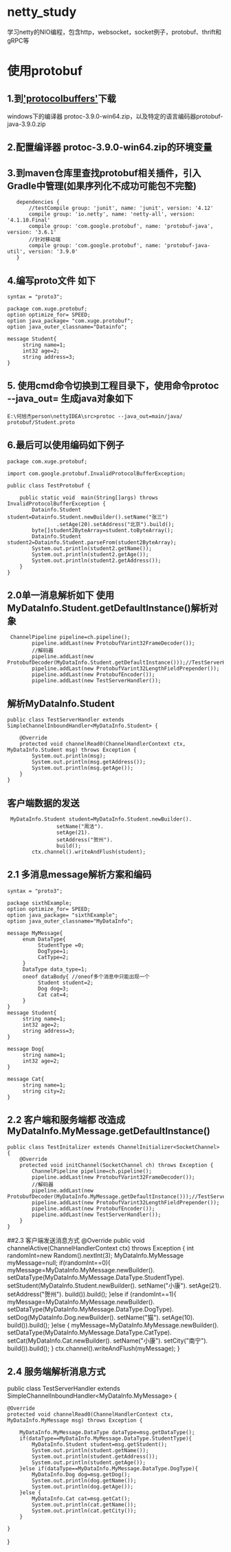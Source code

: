 # netty_study
学习netty的NIO编程，包含http，websocket，socket例子，protobuf、thrift和gRPC等

# 使用protobuf
## 1.到['protocolbuffers'](https://github.com/protocolbuffers/protobuf/releases)下载
windows下的编译器 protoc-3.9.0-win64.zip，以及特定的语言编码器protobuf-java-3.9.0.zip
## 2.配置编译器 protoc-3.9.0-win64.zip的环境变量
## 3.到maven仓库里查找protobuf相关插件，引入Gradle中管理(如果序列化不成功可能包不完整)
       dependencies {
           //testCompile group: 'junit', name: 'junit', version: '4.12'
           compile group: 'io.netty', name: 'netty-all', version: '4.1.10.Final'
           compile group: 'com.google.protobuf', name: 'protobuf-java', version: '3.6.1'
           //针对移动端
           compile group: 'com.google.protobuf', name: 'protobuf-java-util', version: '3.9.0'
       }

## 4.编写proto文件 如下
    syntax = "proto3";
    
    package com.xuge.protobuf;
    option optimize_for= SPEED;
    option java_package= "com.xuge.protobuf";
    option java_outer_classname="Datainfo";
    
    message Student{
         string name=1;
         int32 age=2;
         string address=3;
    }
## 5. 使用cmd命令切换到工程目录下，使用命令protoc --java_out= 生成java对象如下
    E:\何旭杰person\nettyIDEA\src>protoc --java_out=main/java/ protobuf/Student.proto

## 6.最后可以使用编码如下例子
    package com.xuge.protobuf;
    
    import com.google.protobuf.InvalidProtocolBufferException;
    
    public class TestProtobuf {
    
        public static void  main(String[]args) throws InvalidProtocolBufferException {
            Datainfo.Student student=Datainfo.Student.newBuilder().setName("张三")
                    .setAge(20).setAddress("北京").build();
            byte[]student2ByteArray=student.toByteArray();
            Datainfo.Student student2=Datainfo.Student.parseFrom(student2ByteArray);
            System.out.println(student2.getName());
            System.out.println(student2.getAge());
            System.out.println(student2.getAddress());
        }
    }
## 2.0单一消息解析如下 使用MyDataInfo.Student.getDefaultInstance()解析对象
     ChannelPipeline pipeline=ch.pipeline();
            pipeline.addLast(new ProtobufVarint32FrameDecoder());
            //解码器
            pipeline.addLast(new ProtobufDecoder(MyDataInfo.Student.getDefaultInstance()));//TestServerHandler
            pipeline.addLast(new ProtobufVarint32LengthFieldPrepender());
            pipeline.addLast(new ProtobufEncoder());
            pipeline.addLast(new TestServerHandler());
## 解析MyDataInfo.Student
    public class TestServerHandler extends SimpleChannelInboundHandler<MyDataInfo.Student> {
    
        @Override
        protected void channelRead0(ChannelHandlerContext ctx, MyDataInfo.Student msg) throws Exception {
            System.out.println(msg);
            System.out.println(msg.getAddress());
            System.out.println(msg.getAge());
        }
    }
 ## 客户端数据的发送
     MyDataInfo.Student student=MyDataInfo.Student.newBuilder().
                    setName("周洁").
                    setAge(21).
                    setAddress("贺州").
                    build();
            ctx.channel().writeAndFlush(student);
## 2.1 多消息message解析方案和编码
    syntax = "proto3";
    
    package sixthExample;
    option optimize_for= SPEED;
    option java_package= "sixthExample";
    option java_outer_classname="MyDataInfo";
    
    message MyMessage{
         enum DataType{
              StudentType =0;
              DogType=1;
              CatType=2;
         }
         DataType data_type=1;
         oneof dataBody{ //oneof多个消息中只能出现一个
              Student student=2;
              Dog dog=3;
              Cat cat=4;
         }
    }
    message Student{
         string name=1;
         int32 age=2;
         string address=3;
    }
    
    message Dog{
         string name=1;
         int32 age=2;
    }
    
    message Cat{
         string name=1;
         string city=2;
    }
## 2.2 客户端和服务端都 改造成MyDataInfo.MyMessage.getDefaultInstance()
    public class TestInitalizer extends ChannelInitializer<SocketChannel> {
        @Override
        protected void initChannel(SocketChannel ch) throws Exception {
            ChannelPipeline pipeline=ch.pipeline();
            pipeline.addLast(new ProtobufVarint32FrameDecoder());
            //解码器
            pipeline.addLast(new ProtobufDecoder(MyDataInfo.MyMessage.getDefaultInstance()));//TestServerHandler
            pipeline.addLast(new ProtobufVarint32LengthFieldPrepender());
            pipeline.addLast(new ProtobufEncoder());
            pipeline.addLast(new TestServerHandler());
        }
    }
##2.3 客户端发送消息方式
     @Override
        public void channelActive(ChannelHandlerContext ctx) throws Exception {
            int randomInt=new Random().nextInt(3);
            MyDataInfo.MyMessage myMessage=null;
            if(randomInt==0){
                 myMessage=MyDataInfo.MyMessage.newBuilder().
                        setDataType(MyDataInfo.MyMessage.DataType.StudentType).
                        setStudent(MyDataInfo.Student.newBuilder().
                                setName("小康").
                                setAge(21).
                                setAddress("贺州").
                                build()).build();
            }else if (randomInt==1){
                myMessage=MyDataInfo.MyMessage.newBuilder().
                        setDataType(MyDataInfo.MyMessage.DataType.DogType).
                        setDog(MyDataInfo.Dog.newBuilder().
                                setName("猫").
                                setAge(10).
                                build()).build();
            }else {
                myMessage=MyDataInfo.MyMessage.newBuilder().
                        setDataType(MyDataInfo.MyMessage.DataType.CatType).
                        setCat(MyDataInfo.Cat.newBuilder().
                                setName("小康").
                                setCity("南宁").
                                build()).build();
            }
            ctx.channel().writeAndFlush(myMessage);
        }
## 2.4 服务端解析消息方式
    
public class TestServerHandler extends SimpleChannelInboundHandler<MyDataInfo.MyMessage> {

    @Override
    protected void channelRead0(ChannelHandlerContext ctx, MyDataInfo.MyMessage msg) throws Exception {

        MyDataInfo.MyMessage.DataType dataType=msg.getDataType();
        if(dataType==MyDataInfo.MyMessage.DataType.StudentType){
            MyDataInfo.Student student=msg.getStudent();
            System.out.println(student.getName());
            System.out.println(student.getAddress());
            System.out.println(student.getAge());
        }else if(dataType==MyDataInfo.MyMessage.DataType.DogType){
            MyDataInfo.Dog dog=msg.getDog();
            System.out.println(dog.getName());
            System.out.println(dog.getAge());
        }else {
            MyDataInfo.Cat cat=msg.getCat();
            System.out.println(cat.getName());
            System.out.println(cat.getCity());
        }

    }
}
